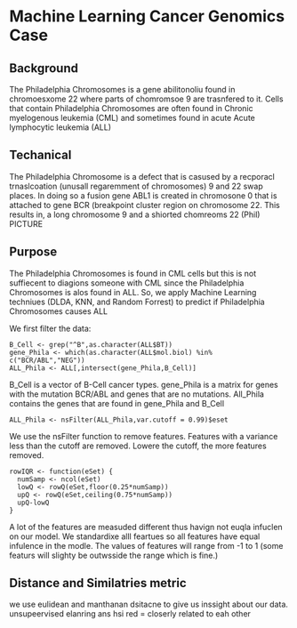# Machine Learning Cancer Genomics Case 
## Background
The Philadelphia Chromosomes is a gene abilitonoliu found in chromoesxome 22 where parts of chomromsoe 9 are trasnfered to it. Cells that contain Philadelphia Chromosomes are often found in Chronic myelogenous leukemia (CML) and sometimes found in acute Acute lymphocytic leukemia (ALL)
## Techanical 
The Philadelphia Chromosome is a defect that is casused by a recporacl trnaslcoation (unusall regaremment of chromosomes) 9 and 22 swap places. In doing so a fusion gene ABL1 is created in chromosone 0 that is attached to gene BCR (breakpoint cluster region on chromosome 22. This results in, a long chromosome 9 and a shiorted chomreoms 22 (Phil) 
PICTURE
## Purpose
The Philadelphia Chromosomes is found in CML cells but this is not suffiecent to diagions someone with CML since the Philadelphia Chromosomes is alos found in ALL. So, we apply Machine Learning techniues (DLDA, KNN, and Random Forrest) to predict if Philadelphia Chromosomes causes ALL


We first filter the data:
```
B_Cell <- grep("^B",as.character(ALL$BT))
gene_Phila <- which(as.character(ALL$mol.biol) %in% c("BCR/ABL","NEG"))
ALL_Phila <- ALL[,intersect(gene_Phila,B_Cell)]
```
B_Cell is a vector of B-Cell cancer types. gene_Phila is a matrix for genes with the mutation BCR/ABL and genes that are no mutations. All_Phila contains the genes that are found in gene_Phila and B_Cell

```
ALL_Phila <- nsFilter(ALL_Phila,var.cutoff = 0.99)$eset
```
We use the nsFilter function to remove features. Features with a variance less than the cutoff are removed. Lowere the cutoff, the more features removed.

```
rowIQR <- function(eSet) {
  numSamp <- ncol(eSet)
  lowQ <- rowQ(eSet,floor(0.25*numSamp))
  upQ <- rowQ(eSet,ceiling(0.75*numSamp))
  upQ-lowQ
}
```
A lot of the features are measuded different thus havign not euqla infuclen on our model. We standardixe alll feartues so all features have equal infulence in the modle. The values of features will range from -1 to 1 (some featurs will slighty be outwsside the range which is fine.)

## Distance and Similatries metric

we use eulidean and manthanan dsitacne to give us inssight about our data. unsupeervised elanring ans hsi
red = closerly related to eah other 


